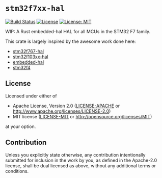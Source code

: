 # `stm32f7xx-hal`
[![Build Status](https://travis-ci.com/mvertescher/stm32f7xx-hal.svg?branch=master)](https://travis-ci.com/mvertescher/stm32f7xx-hal)
[![License](https://img.shields.io/badge/License-Apache%202.0-blue.svg)](https://opensource.org/licenses/Apache-2.0)
[![License: MIT](https://img.shields.io/badge/License-MIT-yellow.svg)](https://opensource.org/licenses/MIT)

WIP: A Rust embedded-hal HAL for all MCUs in the STM32 F7 family.

This crate is largely inspired by the awesome work done here:

- [stm32f767-hal](https://github.com/therealprof/stm32f767-hal)
- [stm32f103xx-hal](https://github.com/japaric/stm32f103xx-hal)
- [embedded-hal](https://github.com/japaric/embedded-hal.git)
- [stm32f4](https://crates.io/crates/stm32f4)

## License

Licensed under either of

 * Apache License, Version 2.0
   ([LICENSE-APACHE](LICENSE-APACHE) or http://www.apache.org/licenses/LICENSE-2.0)
 * MIT license
   ([LICENSE-MIT](LICENSE-MIT) or http://opensource.org/licenses/MIT)

at your option.

## Contribution

Unless you explicitly state otherwise, any contribution intentionally submitted
for inclusion in the work by you, as defined in the Apache-2.0 license, shall be
dual licensed as above, without any additional terms or conditions.
